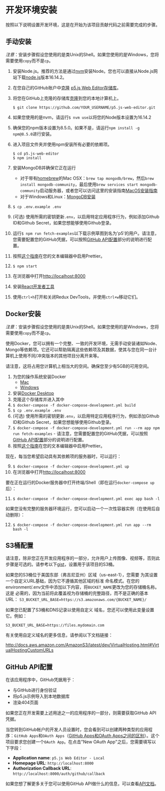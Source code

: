 # 开发环境安装

按照以下说明设置开发环境，这是在开始为该项目贡献代码之前需要完成的步骤。

## 手动安装

_注意_：安装步骤假设您使用的是类Unix的Shell。如果您使用的是Windows，您将需要使用`copy`而不是`cp`。

1. 安装Node.js。推荐的方法是通过[nvm](https://github.com/nvm-sh/nvm)安装Node。您也可以直接从Node.js网站下载[node.js](https://nodejs.org/download/release/v16.14.2/)版本16.14.2。
2. 在您自己的GitHub账户中[克隆](https://help.github.com/articles/fork-a-repo) [p5.js Web Editor存储库](https://github.com/processing/p5.js-web-editor)。
3. 将您在GitHub上克隆的存储库[克隆](https://help.github.com/articles/cloning-a-repository/)到您的本地计算机上。

   ```
   $ git clone https://github.com/YOUR_USERNAME/p5.js-web-editor.git
   ```

4. 如果您使用的是nvm，请运行`$ nvm use`以将您的Node版本设置为16.14.2
5. 确保您的npm版本设置为8.5.0。如果不是，请运行`npm install -g npm@8.5.0`进行安装。
6. 进入项目文件夹并使用npm安装所有必要的依赖项。

   ```
   $ cd p5.js-web-editor
   $ npm install
   ```
7. 安装MongoDB并确保它正在运行
   * 对于带有[homebrew](http://brew.sh/)的Mac OSX：`brew tap mongodb/brew`，然后`brew install mongodb-community`，最后使用`brew services start mongodb-community`启动服务器，或者您可以访问这里的安装指南[MacOS安装指南](https://docs.mongodb.com/manual/tutorial/install-mongodb-on-os-x/)
   * 对于Windows和Linux：[MongoDB安装](https://docs.mongodb.com/manual/installation/)
8. `$ cp .env.example .env`
9. (可选) 使用所需的密钥更新`.env`，以启用特定应用程序行为，例如添加Github ID和Github Secret，如果您想能够使用Github登录。
10. 运行`$ npm run fetch-examples`以下载示例草图到名为'p5'的用户。请注意，您需要配置您的GitHub凭据，可以按照[GitHub API配置](#github-api-configuration)部分的说明进行配置。
11. 按照[这个指南](https://prettier.io/docs/en/editors.html)在您的文本编辑器中启用Prettier。
12. `$ npm start`
13. 在浏览器中打开[http://localhost:8000](http://localhost:8000)
14. 安装[React开发者工具](https://chrome.google.com/webstore/detail/react-developer-tools/fmkadmapgofadopljbjfkapdkoienihi?hl=en)
15. 使用`ctrl+h`打开和关闭Redux DevTools，并使用`ctrl+w`移动它们。

## Docker安装

_注意_：安装步骤假设您使用的是类Unix的Shell。如果您使用的是Windows，您将需要使用`copy`而不是`cp`。

使用Docker，您可以拥有一个完整、一致的开发环境，无需手动安装诸如Node、Mongo等依赖项。它还可以帮助隔离这些依赖项及其数据，使其与您在同一台计算机上使用不同/冲突版本的其他项目分离开来等。

请注意，这将占用您计算机上相当大的空间。确保您至少有5GB的可用空间。

1. 为您的操作系统安装Docker
   * [Mac](https://www.docker.com/docker-mac)
   * [Windows](https://www.docker.com/docker-windows)
2. 安装[Docker Desktop](https://www.docker.com/products/docker-desktop/)
3. 克隆这个存储库并进入其中
4. `$ docker-compose -f docker-compose-development.yml build`
5. `$ cp .env.example .env`
6. (可选) 使用所需的密钥更新`.env`，以启用特定应用程序行为，例如添加Github ID和Github Secret，如果您想能够使用Github登录。
7. `$ docker-compose -f docker-compose-development.yml run --rm app npm run fetch-examples` - 请注意，您需要配置您的GitHub凭据，可以按照[GitHub API配置](#github-api-configuration)部分的说明进行配置。
8. 按照[这个指南](https://prettier.io/docs/en/editors.html)在您的文本编辑器中启用Prettier。

现在，每当您希望启动具有其依赖项的服务器时，可以运行：

9. `$ docker-compose -f docker-compose-development.yml up`
10. 在浏览器中打开[http://localhost:8000](http://localhost:8000)

要在正在运行的Docker服务器中打开终端/Shell（即在运行`docker-compose up`后）：

11. `$ docker-compose -f docker-compose-development.yml exec app bash -l`

如果您没有完整的服务器环境运行，您可以启动一个一次性容器实例（在使用后自动删除）：

12. `$ docker-compose -f docker-compose-development.yml run app --rm bash -l`

## S3桶配置

请注意，除非您正在开发应用程序的一部分，允许用户上传图像、视频等，否则此步骤是可选的。请参考以下[gist](https://gist.github.com/catarak/70c9301f0fd1ac2d6b58de03f61997e3)，设置用于该项目的S3桶。

如果您的S3桶位于美国东部（弗吉尼亚州）区域（us-east-1），您需要
为其设置一个自定义URL基础，因为它不遵循其他区域的标准
命名模式。在您的environment/.env文件中添加以下内容，将`BUCKET_NAME`更改为您的存储桶名称。这是
必需的，因为当前将此覆盖视为存储桶的完整路径，而不是正确的基本URL：
`S3_BUCKET_URL_BASE=https://s3.amazonaws.com/{BUCKET_NAME}/`

如果您已配置了S3桶和DNS记录以使用自定义
域名，您还可以使用此变量设置它。例如：

`S3_BUCKET_URL_BASE=https://files.mydomain.com`

有关使用自定义域名的更多信息，请参阅以下文档链接：

http://docs.aws.amazon.com/AmazonS3/latest/dev/VirtualHosting.html#VirtualHostingCustomURLs

## GitHub API配置

在该应用程序中，GitHub凭据用于：
* 与GitHub进行身份验证
* 将p5.js示例导入到本地数据库
* 渲染404页面

如果您正在开发需要上述用途之一的应用程序的一部分，则需要获取GitHub API凭据。

当您转到GitHub帐户的开发人员设置时，您会看到可以创建两种类型的应用程序：`GitHub Apps`和`OAuth Apps`（[GitHub Apps和OAuth Apps之间的区别](https://docs.github.com/en/free-pro-team@latest/developers/apps/differences-between-github-apps-and-oauth-apps)）。这个项目要求您创建一个`OAuth App`。在点击"New OAuth App"之后，您需要填写以下字段：
- **Application name**: `p5.js Web Editor - Local`
- **Homepage URL**: `http://localhost:8000`
- **Authorization Callback URL**: `http://localhost:8000/auth/github/callback`

如果您想了解更多关于您可以使用GitHub API做什么的信息，可以查看[API文档](https://developer.github.com/v3/)。
